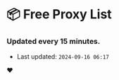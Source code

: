# :package: Free Proxy List
### Updated every 15 minutes.

- Last updated: `2024-09-16 06:17`

:heart:
